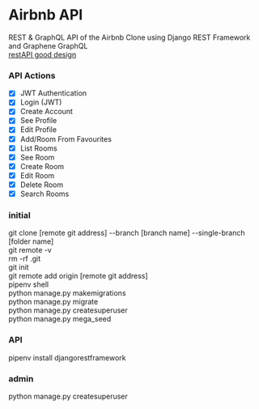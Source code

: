 # Airbnb API

REST & GraphQL API of the Airbnb Clone using Django REST Framework and Graphene GraphQL   
[restAPI good design](https://www.swipe.to/4287nc?p=Z4h7dGZHX)

### API Actions

- [x] JWT Authentication
- [x] Login (JWT)
- [x] Create Account
- [x] See Profile
- [x] Edit Profile
- [x] Add/Room From Favourites
- [X] List Rooms
- [X] See Room
- [x] Create Room
- [X] Edit Room
- [x] Delete Room
- [x] Search Rooms

### initial

git clone [remote git address] --branch [branch name] --single-branch [folder name]  
git remote -v  
rm -rf .git  
git init  
git remote add origin [remote git address]  
pipenv shell  
python manage.py makemigrations  
python manage.py migrate  
python manage.py createsuperuser  
python manage.py mega_seed  

### API
pipenv install djangorestframework

### admin
python manage.py createsuperuser

